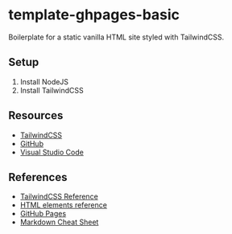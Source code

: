# template-ghpages-basic
Boilerplate for a static vanilla HTML site styled with TailwindCSS.

## Setup
1. Install NodeJS
2. Install TailwindCSS


## Resources
- [TailwindCSS](https://tailwindcss.com/blog/standalone-cli)
- [GitHub](https://github.com/)
- [Visual Studio Code](https://code.visualstudio.com/)



## References
- [TailwindCSS Reference](https://tailwindcss.com/docs/installation)
- [HTML elements reference](https://developer.mozilla.org/en-US/docs/Web/HTML/Element)
- [GitHub Pages](https://pages.github.com/)
- [Markdown Cheat Sheet](https://docs.github.com/en/get-started/writing-on-github/getting-started-with-writing-and-formatting-on-github/basic-writing-and-formatting-syntax)
